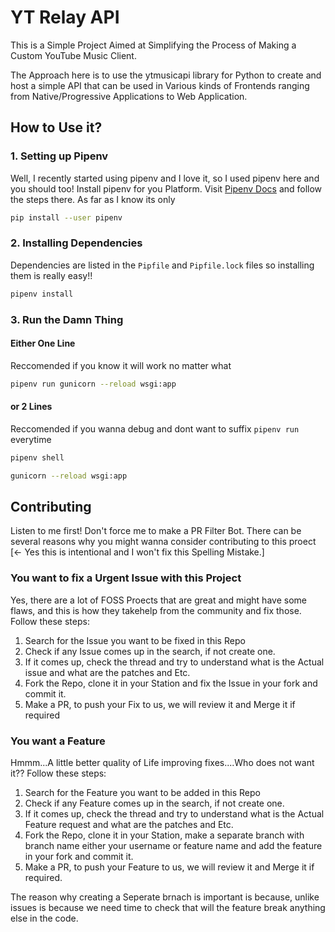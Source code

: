 # YT Relay API
This is a Simple Project Aimed at Simplifying the Process of Making a Custom YouTube Music Client.

The Approach here is to use the ytmusicapi library for Python to create and host a simple API that can be used in Various kinds of Frontends ranging from Native/Progressive Applications to Web Application.

## How to Use it?
### 1. Setting up Pipenv
Well, I recently started using pipenv and I love it, so I used pipenv here and you should too!
Install pipenv for you Platform. Visit [Pipenv Docs](https://pipenv.pypa.io/en/latest/) and follow the steps there.
As far as I know its only 
```bash
pip install --user pipenv
```
### 2. Installing Dependencies
Dependencies are listed in the `Pipfile` and `Pipfile.lock` files so installing them is really easy!!
```bash
pipenv install
```
### 3. Run the Damn Thing
#### Either One Line
Reccomended if you know it will work no matter what
```bash
pipenv run gunicorn --reload wsgi:app
```
#### or 2 Lines
Reccomended if you wanna debug and dont want to suffix `pipenv run` everytime
```bash
pipenv shell
```
```bash
gunicorn --reload wsgi:app
```

## Contributing
Listen to me first! Don't force me to make a PR Filter Bot.
There can be several reasons why you might wanna consider contributing to this proect [<- Yes this is intentional and I won't fix this Spelling Mistake.]

### You want to fix a Urgent Issue with this Project
Yes, there are a lot of FOSS Proects that are great and might have some flaws, and this is how they takehelp from the community and fix those.
Follow these steps:
1. Search for the Issue you want to be fixed in this Repo
2. Check if any Issue comes up in the search, if not create one.
3. If it comes up, check the thread and try to understand what is the Actual issue and what are the patches and Etc.
4. Fork the Repo, clone it in your Station and fix the Issue in your fork and commit it. 
5. Make a PR, to push your Fix to us, we will review it and Merge it if required

### You want a Feature
Hmmm...A little better quality of Life improving fixes....Who does not want it??
Follow these steps:
1. Search for the Feature you want to be added in this Repo
2. Check if any Feature comes up in the search, if not create one.
3. If it comes up, check the thread and try to understand what is the Actual Feature request and what are the patches and Etc.
4. Fork the Repo, clone it in your Station, make a separate branch with branch name either your username or feature name and add the feature in your fork and commit it. 
5. Make a PR, to push your Feature to us, we will review it and Merge it if required.

The reason why creating a Seperate brnach is important is because, unlike issues is because we need time to check that will the feature break anything else in the code.